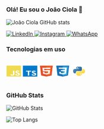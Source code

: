 ### Olá! Eu sou o João Ciola 🤙


![João Ciola GitHub stats](https://github-readme-stats.vercel.app/api?username=joaociola&show_icons=true&theme=dracula)

[![LinkedIn](https://img.shields.io/badge/LinkedIn-0077B5?style=for-the-badge&logo=linkedin&logoColor=white) ](https://www.linkedin.com/in/joaociola/) 
[![Instagram](https://img.shields.io/badge/Instagram-E4405F?style=for-the-badge&logo=instagram&logoColor=white) ](https://www.instagram.com/ciolajoca/)
[![WhatsApp](https://img.shields.io/badge/WhatsApp-25D366?style=for-the-badge&logo=whatsapp&logoColor=white) ](https://wa.me/5541996031335)

### Tecnologias em uso

<div style="display: inline_block"><br>
  <img align="center" alt="joaociola-Js" height="30" width="40" src="https://raw.githubusercontent.com/devicons/devicon/master/icons/javascript/javascript-plain.svg">
  <img align="center" alt="joaociola-Ts" height="30" width="40" src="https://raw.githubusercontent.com/devicons/devicon/master/icons/typescript/typescript-plain.svg">
  <img align="center" alt="joaociola-HTML" height="30" width="40" src="https://raw.githubusercontent.com/devicons/devicon/master/icons/html5/html5-original.svg">
  <img align="center" alt="joaociola-CSS" height="30" width="40" src="https://raw.githubusercontent.com/devicons/devicon/master/icons/css3/css3-original.svg">
  <img align="center" alt="joaociola-Python" height="30" width="40" src="https://raw.githubusercontent.com/devicons/devicon/master/icons/python/python-original.svg">
</div></br>


### GitHub Stats
![GitHub Stats](https://github-readme-stats.vercel.app/api?username=joaociola&theme=transparent&bg_color=000&border_color=30A3DC&show_icons=true&icon_color=30A3DC&title_color=E94D5F&text_color=FFF)

![Top Langs](https://github-readme-stats-git-masterrstaa-rickstaa.vercel.app/api/top-langs/?username=joaociola&layout=compact&bg_color=000&border_color=30A3DC&title_color=E94D5F&text_color=FFF)
